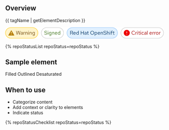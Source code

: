 ## Overview

{{ tagName | getElementDescription }}

<uxdot-example width-adjustment="404px">
  <img src="./tag-overview.svg"
       alt="A row of tags, a tag with the content: Warning that has a filled yellow background and a brighter yellow border and a triangle warning sign icon, a tag with the content: Signed, with a white background and green border, a tag with the content: Red Hat Openshift with a blue background and brighter blue border, and a tag with the content: Critical Error with a white background and redborder and exclamation mark icon. ">
</uxdot-example>

{% repoStatusList repoStatus=repoStatus %}


## Sample element
<rh-tag color="red">Filled</span></rh-tag>
<rh-tag variant="outline" color="red">Outlined</rh-tag>
<rh-tag variant="desaturated">Desaturated</rh-tag>

## When to use
  - Categorize content
  - Add context or clarity to elements
  - Indicate status

{% repoStatusChecklist repoStatus=repoStatus %}
